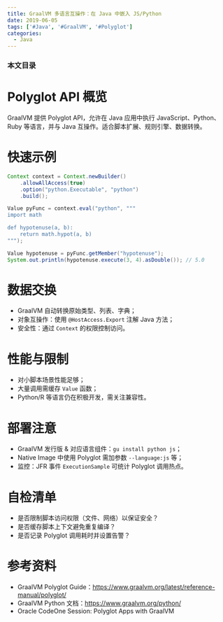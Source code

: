 ```yaml
---
title: GraalVM 多语言互操作：在 Java 中嵌入 JS/Python
date: 2019-06-05
tags: ['#Java', '#GraalVM', '#Polyglot']
categories:
  - Java
---
```


### 本文目录
<!-- toc -->

# Polyglot API 概览
GraalVM 提供 Polyglot API，允许在 Java 应用中执行 JavaScript、Python、Ruby 等语言，并与 Java 互操作。适合脚本扩展、规则引擎、数据转换。

# 快速示例
```java
Context context = Context.newBuilder()
    .allowAllAccess(true)
    .option("python.Executable", "python")
    .build();

Value pyFunc = context.eval("python", """
import math

def hypotenuse(a, b):
    return math.hypot(a, b)
""");

Value hypotenuse = pyFunc.getMember("hypotenuse");
System.out.println(hypotenuse.execute(3, 4).asDouble()); // 5.0
```

# 数据交换
- GraalVM 自动转换原始类型、列表、字典；
- 对象互操作：使用 `@HostAccess.Export` 注解 Java 方法；
- 安全性：通过 `Context` 的权限控制访问。

# 性能与限制
- 对小脚本场景性能足够；
- 大量调用需缓存 `Value` 函数；
- Python/R 等语言仍在积极开发，需关注兼容性。

# 部署注意
- GraalVM 发行版 & 对应语言组件：`gu install python js`；
- Native Image 中使用 Polyglot 需加参数 `--language:js` 等；
- 监控：JFR 事件 `ExecutionSample` 可统计 Polyglot 调用热点。

# 自检清单
- 是否限制脚本访问权限（文件、网络）以保证安全？
- 是否缓存脚本上下文避免重复编译？
- 是否记录 Polyglot 调用耗时并设置告警？

# 参考资料
- GraalVM Polyglot Guide：https://www.graalvm.org/latest/reference-manual/polyglot/
- GraalVM Python 文档：https://www.graalvm.org/python/
- Oracle CodeOne Session: Polyglot Apps with GraalVM
